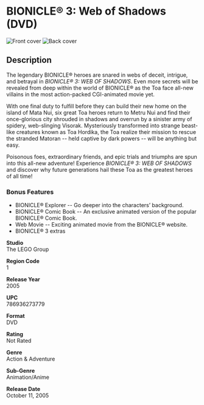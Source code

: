 # BIONICLE® 3: Web of Shadows (DVD)

![Front cover](https://user-images.githubusercontent.com/60803596/173686305-feeeab52-5327-47aa-b0bc-cedb21e00cf9.jpeg)
![Back cover](https://user-images.githubusercontent.com/60803596/173686359-0188574f-0a38-45fa-9c89-6a8b5b36d4ac.jpeg)

## Description

The legendary BIONICLE® heroes are snared in webs of deceit, intrigue, and betrayal in *BIONICLE® 3: WEB OF SHADOWS*. Even more secrets will be revealed from deep within the world of BIONICLE® as the Toa face all-new villains in the most action-packed CGI-animated movie yet.

With one final duty to fulfill before they can build their new home on the island of Mata Nui, six great Toa heroes return to Metru Nui and find their once-glorious city shrouded in shadows and overrun by a sinister army of spidery, web-slinging Visorak. Mysteriously transformed into strange beast-like creatures known as Toa Hordika, the Toa realize their mission to rescue the stranded Matoran -- held captive by dark powers -- will be anything but easy.

Poisonous foes, extraordinary friends, and epic trials and triumphs are spun into this all-new adventure! Experience *BIONICLE® 3: WEB OF SHADOWS* and discover why future generations hail these Toa as the greatest heroes of all time!

### Bonus Features

- BIONICLE® Explorer -- Go deeper into the characters’ background.
- BIONICLE® Comic Book -- An exclusive animated version of the popular BIONICLE® Comic Book.
- Web Movie -- Exciting animated movie from the BIONICLE® website.
- BIONICLE® 3 extras

**Studio**  
The LEGO Group

**Region Code**  
1

**Release Year**  
2005

**UPC**  
786936273779

**Format**  
DVD

**Rating**  
Not Rated

**Genre**  
Action & Adventure

**Sub-Genre**  
Animation/Anime

**Release Date**  
October 11, 2005
